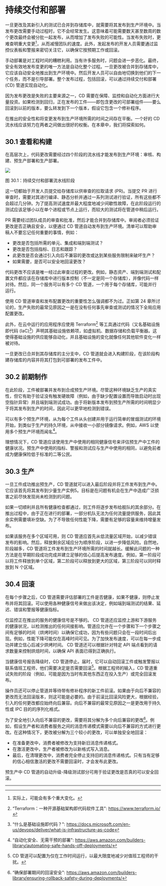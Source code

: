 # 持续交付和部署

一旦更改及其新引入的测试已合并到存储库中，就需要将其发布到生产环境中。当发布更改需要手动过程时，它不会经常发生。这意味着可能需要数天甚至数周的数个更改最终会被分批一起发布，从而增加了发布失败的可能性。当发布失败时，更难查明重大变更[^1]，从而减慢团队的速度。此外，发起发布的开发人员需要通过监控仪表板和警报来密切关注它，以确保它按预期工作或回滚。

手动部署是对工程时间的糟糕利用。当有许多服务时，问题会进一步恶化。最终，安全有效地发布变更的唯一方法是自动化整个过程。一旦更改被合并到存储库中，它应该自动安全地推出到生产环境中。然后开发人员可以自由地切换到他们的下一个任务，而不是引导部署。整个发布过程，包括回滚，可以通过持续交付和部署 (CD) 管道实现自动化。

因为发布更改是失败的主要来源之一，CD 需要在保障、监控和自动化方面进行大量投资。如果检测到回归，正在发布的工件——即包含更改的可部署组件——要么回滚到以前的版本，要么转发到下一个版本，假设它包含一个修补程序。

在推出的安全性和将变更发布到生产环境所需的时间之间存在平衡。一个好的 CD 流水线应该努力在两者之间做出很好的权衡。在本章中，我们将探索如何。

## 30.1 查看和构建

在高层次上，代码更改需要经过四个阶段的流水线才能发布到生产环境：审核、构建、预生产部署和生产部署。

![](../images/30/30-01.png)

图 30.1：持续交付和部署流水线阶段

这一切都始于开发人员提交给存储库以供审查的拉取请求 (PR)。当提交 PR 进行审查时，需要对其进行编译、静态分析并通过一系列测试进行验证，所有这些都不会超过几分钟。为了提高测试速度并最大程度地减少间歇性故障，在此阶段运行的测试应该足够小以在单个进程或节点上运行，而较大的测试将在管道中稍后运行。

PR 需要经过团队成员的审查和批准，然后才能合并到存储库中。审阅者必须验证更改是否正确且安全，以便通过 CD 管道自动发布到生产环境。清单可以帮助审稿人不要忘记任何重要的事情，例如：

- 更改是否包括所需的单元、集成和端到端测试？
- 更改是否包括指标、日志和跟踪？
- 此更改是否会通过引入向后不兼容的更改或达到某些服务限制来破坏生产？
- 如果需要，是否可以安全地回滚更改？

代码更改不应该是唯一经过此审查过程的更改。例如，静态资产、端到端测试和配置文件都应该在存储库中进行版本控制（不一定是同一个存储库），并像代码一样对待。然后，同一个服务可以有多个 CD 管道，一个用于每个存储库，可能并行运行。

使用 CD 管道审查和发布配置更改的重要性怎么强调都不为过。正如第 24 章所讨论的，生产失败的最常见原因之一是在没有任何事先审查或测试的情况下全局应用配置更改。

此外，在云中运行的应用程序应使用 Terraform[^3] 等工具通过代码（又名基础设施即代码 (IaC)[^2]）声明其基础设施依赖项，如虚拟机、数据存储和负载平衡器。这使得基础设施的供应能够自动化，并且基础设施的变化就像任何其他软件变化一样被对待。

一旦更改已合并到其存储库的主分支中，CD 管道就会进入构建阶段，在该阶段构建存储库的内容并将其打包到可部署的发布工件中。

## 30.2 前期制作

在此阶段，工件被部署并发布到合成预生产环境。尽管这种环境缺乏生产的真实性，但它有助于验证没有触发硬故障（例如，由于缺少配置设置而导致启动时出现空指针异常）并且端到端测试成功。由于将新版本发布到预生产所需的时间明显少于将其发布到生产的时间，因此可以更早地检测到错误。

可以有多个预生产环境，从为每个工件从头创建并用于运行简单的冒烟测试的环境开始，到类似于生产的持久环境，从中接收一小部分镜像请求。例如，AWS 以使用多个预生产环境而闻名[^4]。

理想情况下，CD 管道应该使用生产中使用的相同健康信号来评估预生产中工件的健康状况。预生产中使用的指标、警报和测试应与生产中使用的相同，以避免前者成为健康保险低于标准的二等公民。

## 30.3 生产

一旦工件成功推出预生产，CD 管道就可以进入最后阶段并将工件发布到生产中。它应该首先将其发布到少量生产实例5。目标是在问题有机会在生产中造成广泛损害之前尽快发现尚未检测到的问题。

如果一切顺利并且所有健康检查都通过，则工件将逐步发布给舰队的其余部分。在推出过程中，由于正在进行的部署，一部分机队无法为任何流量提供服务，因此其余实例需要填补空缺。为了不导致任何性能下降，需要有足够的容量来维持增量发布。

如果该服务在多个区域可用，则 CD 管道应首先从低流量区域开始，以减少错误发布的影响。然后，释放剩余区域应分为顺序阶段，以进一步降低风险。自然地，阶段越多，CD 管道将工件发布到生产环境所需的时间就越长。缓解此问题的一种方法是在早期阶段成功完成并建立足够的信心后提高发布速度。例如，第一阶段可以将工件释放到单个区域，第二阶段可以释放到更大的区域，第三阶段可以同时释放到 N 个区域。

## 30.4 回滚

在每个步骤之后，CD 管道需要评估部署的工件是否健康，如果不健康，则停止发布并将其回滚。可以使用各种健康信号来做出该决定，例如端到端测试的结果、延迟、错误和警报等健康指标。

仅监控正在推出的服务的健康信号是不够的。 CD 管道还应监控上游和下游服务的健康状况，以检测推出的任何间接影响。管道应允许在一个步骤和下一个步骤之间有足够的时间（烘烤时间）以确保它成功，因为有些问题只会在一段时间后出现。例如，性能下降可能仅在高峰时间可见。为了加快发布速度，可以在每一步成功并建立信心后减少烘烤时间。 CD 管道还可以根据针对特定 API 端点看到的请求数量来控制烘焙时间，以确保 API 表面已得到正确执行。

当健康信号报告降级时，CD 管道停止。届时，它可以自动回滚工件或触发警报以联系值班工程师，他们需要决定是否需要回滚[^6]。根据工程师的输入，CD 管道重试失败的阶段（例如，可能是因为当时有其他东西正在投入生产）或完全回滚发布。

操作员还可以停止管道并等待带有修补程序的新工件前滚。如果由于向后不兼容的更改而无法回滚版本，则这可能是必要的。由于前滚比回滚风险更大，根据经验，引入的任何更改都应始终向后兼容。向后不兼容的最常见原因之一是更改用于持久性或 IPC 目的的序列化格式。

为了安全地引入向后不兼容的更改，需要将其分解为多个向后兼容的更改[^7]。例如，假设生产者和消费者服务之间的消息传递模式需要以向后不兼容的方式进行更改。在这种情况下，更改被分解为三个较小的更改，可以单独安全地回滚：

- 在准备更改中，消费者被修改为支持新旧消息传递格式。
- 在激活更改中，生产者被修改为以新格式写入消息。
- 最后，在清理更改中，消费者完全停止支持旧的消息传递格式。只有当有足够的信心相信激活的更改不需要回滚时，才会发布此更改。

预生产中 CD 管道的自动升级-降级测试部分可用于验证更改是否真的可以安全回滚。

-------------------------

[^1]: 实际上，可能会有多个重大变化。
[^2]: “什么是基础设施即代码？": https://docs.microsoft.com/en-us/devops/deliver/what-is-infrastructure-as-code
[^3]: “Terraform：一种开源基础架构即代码软件工具": https://www.terraform.io/
[^4]: “自动化安全、无需干预的部署": https://aws.amazon.com/builders-library/automating-safe-hands-off-deployments/
[^5]: 这也称为金丝雀测试。
[^6]: CD 管道可以配置为仅在工作时间运行，以最大限度地减少对值班工程师的干扰。
[^7]: “确保部署期间的回滚安全": https://aws.amazon.com/builders-library/ensuring-rollback-safety-during-deployments/
